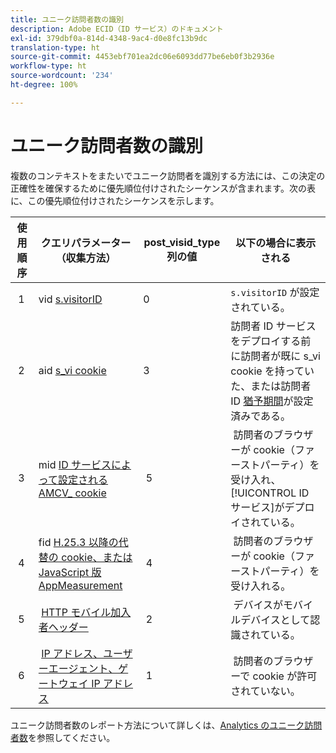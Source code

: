 ```yaml
---
title: ユニーク訪問者数の識別
description: Adobe ECID（ID サービス）のドキュメント
exl-id: 379dbf0a-814d-4348-9ac4-d0e8fc13b9dc
translation-type: ht
source-git-commit: 4453ebf701ea2dc06e6093dd77be6eb0f3b2936e
workflow-type: ht
source-wordcount: '234'
ht-degree: 100%

---
```


# ユニーク訪問者数の識別

複数のコンテキストをまたいでユニーク訪問者を識別する方法には、この決定の正確性を確保するために優先順位付けされたシーケンスが含まれます。次の表に、この優先順位付けされたシーケンスを示します。


| 使用順序 | クエリパラメーター（収集方法） | post_visid_type 列の値 | 以下の場合に表示される |
|---|---|---|---|
|  1  | vid [s.visitorID](https://docs.adobe.com/content/help/ja-JP/analytics/components/metrics/unique-visitors.html)  | 0  | `s.visitorID` が設定されている。 |
|  2  | aid [s_vi cookie](https://docs.adobe.com/content/help/ja-JP/analytics/components/metrics/unique-visitors.html)  | 3  | 訪問者 ID サービスをデプロイする前に訪問者が既に s_vi cookie を持っていた、または訪問者 ID [猶予期間](https://docs.adobe.com/content/help/ja-JP/id-service/using/reference/analytics-reference/grace-period.html)が設定済みである。 |
|  3  | mid [ID サービスによって設定される AMCV_ cookie](https://docs.adobe.com/content/help/ja-JP/id-service/using/home.html) |  5  |  訪問者のブラウザーが cookie（ファーストパーティ）を受け入れ、[!UICONTROL ID サービス]がデプロイされている。 |
|  4  | fid [H.25.3 以降の代替の cookie、または JavaScript 版 AppMeasurement](https://docs.adobe.com/content/help/ja-JP/analytics/components/metrics/unique-visitors.html) |  4  |  訪問者のブラウザーが cookie（ファーストパーティ）を受け入れる。  |
|  5  |  [HTTP モバイル加入者ヘッダー](https://docs.adobe.com/content/help/ja-JP/analytics/components/metrics/unique-visitors.html) |  2  |  デバイスがモバイルデバイスとして認識されている。  |
|  6  |  [IP アドレス、ユーザーエージェント、ゲートウェイ IP アドレス](https://docs.adobe.com/content/help/ja-JP/analytics/components/metrics/unique-visitors.html) |  1  |  訪問者のブラウザーで cookie が許可されていない。 |

ユニーク訪問者数のレポート方法について詳しくは、[Analytics のユニーク訪問者数](https://docs.adobe.com/content/help/ja-JP/analytics/components/metrics/unique-visitors.html)を参照してください。

